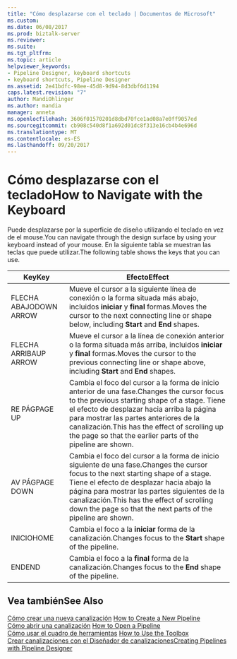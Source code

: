 ```yaml
---
title: "Cómo desplazarse con el teclado | Documentos de Microsoft"
ms.custom: 
ms.date: 06/08/2017
ms.prod: biztalk-server
ms.reviewer: 
ms.suite: 
ms.tgt_pltfrm: 
ms.topic: article
helpviewer_keywords:
- Pipeline Designer, keyboard shortcuts
- keyboard shortcuts, Pipeline Designer
ms.assetid: 2e41bdfc-98ee-45d8-9d94-8d3dbf6d1194
caps.latest.revision: "7"
author: MandiOhlinger
ms.author: mandia
manager: anneta
ms.openlocfilehash: 3606f01570201d8dbd70fce1ad08a7e0ff9057ed
ms.sourcegitcommit: cb908c540d8f1a692d01dc8f313e16cb4b4e696d
ms.translationtype: MT
ms.contentlocale: es-ES
ms.lasthandoff: 09/20/2017
---
```

# <a name="how-to-navigate-with-the-keyboard"></a><span data-ttu-id="3965b-102">Cómo desplazarse con el teclado</span><span class="sxs-lookup"><span data-stu-id="3965b-102">How to Navigate with the Keyboard</span></span>
<span data-ttu-id="3965b-103">Puede desplazarse por la superficie de diseño utilizando el teclado en vez de el mouse.</span><span class="sxs-lookup"><span data-stu-id="3965b-103">You can navigate through the design surface by using your keyboard instead of your mouse.</span></span> <span data-ttu-id="3965b-104">En la siguiente tabla se muestran las teclas que puede utilizar.</span><span class="sxs-lookup"><span data-stu-id="3965b-104">The following table shows the keys that you can use.</span></span>  
  
|<span data-ttu-id="3965b-105">Key</span><span class="sxs-lookup"><span data-stu-id="3965b-105">Key</span></span>|<span data-ttu-id="3965b-106">Efecto</span><span class="sxs-lookup"><span data-stu-id="3965b-106">Effect</span></span>|  
|---------|------------|  
|<span data-ttu-id="3965b-107">FLECHA ABAJO</span><span class="sxs-lookup"><span data-stu-id="3965b-107">DOWN ARROW</span></span>|<span data-ttu-id="3965b-108">Mueve el cursor a la siguiente línea de conexión o la forma situada más abajo, incluidos **iniciar** y **final** formas.</span><span class="sxs-lookup"><span data-stu-id="3965b-108">Moves the cursor to the next connecting line or shape below, including **Start** and **End** shapes.</span></span>|  
|<span data-ttu-id="3965b-109">FLECHA ARRIBA</span><span class="sxs-lookup"><span data-stu-id="3965b-109">UP ARROW</span></span>|<span data-ttu-id="3965b-110">Mueve el cursor a la línea de conexión anterior o la forma situada más arriba, incluidos **iniciar** y **final** formas.</span><span class="sxs-lookup"><span data-stu-id="3965b-110">Moves the cursor to the previous connecting line or shape above, including **Start** and **End** shapes.</span></span>|  
|<span data-ttu-id="3965b-111">RE PÁG</span><span class="sxs-lookup"><span data-stu-id="3965b-111">PAGE UP</span></span>|<span data-ttu-id="3965b-112">Cambia el foco del cursor a la forma de inicio anterior de una fase.</span><span class="sxs-lookup"><span data-stu-id="3965b-112">Changes the cursor focus to the previous starting shape of a stage.</span></span> <span data-ttu-id="3965b-113">Tiene el efecto de desplazar hacia arriba la página para mostrar las partes anteriores de la canalización.</span><span class="sxs-lookup"><span data-stu-id="3965b-113">This has the effect of scrolling up the page so that the earlier parts of the pipeline are shown.</span></span>|  
|<span data-ttu-id="3965b-114">AV PÁG</span><span class="sxs-lookup"><span data-stu-id="3965b-114">PAGE DOWN</span></span>|<span data-ttu-id="3965b-115">Cambia el foco del cursor a la forma de inicio siguiente de una fase.</span><span class="sxs-lookup"><span data-stu-id="3965b-115">Changes the cursor focus to the next starting shape of a stage.</span></span> <span data-ttu-id="3965b-116">Tiene el efecto de desplazar hacia abajo la página para mostrar las partes siguientes de la canalización.</span><span class="sxs-lookup"><span data-stu-id="3965b-116">This has the effect of scrolling down the page so that the next parts of the pipeline are shown.</span></span>|  
|<span data-ttu-id="3965b-117">INICIO</span><span class="sxs-lookup"><span data-stu-id="3965b-117">HOME</span></span>|<span data-ttu-id="3965b-118">Cambia el foco a la **iniciar** forma de la canalización.</span><span class="sxs-lookup"><span data-stu-id="3965b-118">Changes focus to the **Start** shape of the pipeline.</span></span>|  
|<span data-ttu-id="3965b-119">END</span><span class="sxs-lookup"><span data-stu-id="3965b-119">END</span></span>|<span data-ttu-id="3965b-120">Cambia el foco a la **final** forma de la canalización.</span><span class="sxs-lookup"><span data-stu-id="3965b-120">Changes focus to the **End** shape of the pipeline.</span></span>|  
  
## <a name="see-also"></a><span data-ttu-id="3965b-121">Vea también</span><span class="sxs-lookup"><span data-stu-id="3965b-121">See Also</span></span>  
 <span data-ttu-id="3965b-122">[Cómo crear una nueva canalización](../core/how-to-create-a-new-pipeline.md) </span><span class="sxs-lookup"><span data-stu-id="3965b-122">[How to Create a New Pipeline](../core/how-to-create-a-new-pipeline.md) </span></span>  
 <span data-ttu-id="3965b-123">[Cómo abrir una canalización](../core/how-to-open-a-pipeline.md) </span><span class="sxs-lookup"><span data-stu-id="3965b-123">[How to Open a Pipeline](../core/how-to-open-a-pipeline.md) </span></span>  
 <span data-ttu-id="3965b-124">[Cómo usar el cuadro de herramientas](../core/how-to-use-the-toolbox.md) </span><span class="sxs-lookup"><span data-stu-id="3965b-124">[How to Use the Toolbox](../core/how-to-use-the-toolbox.md) </span></span>  
 [<span data-ttu-id="3965b-125">Crear canalizaciones con el Diseñador de canalizaciones</span><span class="sxs-lookup"><span data-stu-id="3965b-125">Creating Pipelines with Pipeline Designer</span></span>](../core/creating-pipelines-with-pipeline-designer.md)